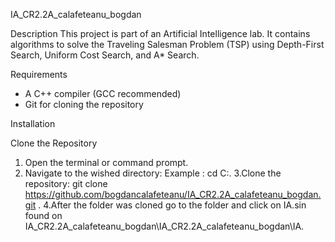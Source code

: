 IA_CR2.2A_calafeteanu_bogdan

Description
This project is part of an Artificial Intelligence lab. It contains algorithms to solve the Traveling Salesman Problem (TSP) using Depth-First Search, Uniform Cost Search, and A* Search.

Requirements
- A C++ compiler (GCC recommended)
- Git for cloning the repository

Installation

Clone the Repository
1. Open the terminal or command prompt.
2. Navigate to the wished directory:
  Example :  cd C:\.
3.Clone the repository:
git clone https://github.com/bogdancalafeteanu/IA_CR2.2A_calafeteanu_bogdan.git .
4.After the folder was cloned go to the folder and click on IA.sin found on IA_CR2.2A_calafeteanu_bogdan\IA_CR2.2A_calafeteanu_bogdan\IA.
